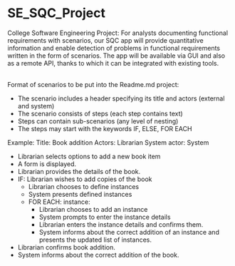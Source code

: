 # SE_SQC_Project
College Software Engineering Project: For analysts documenting functional requirements with scenarios, our SQC app will provide quantitative information and enable detection of problems in functional requirements written in the form of scenarios. The app will be available via GUI and also as a remote API, thanks to which it can be integrated with existing tools.<br/><br/>

Format of scenarios to be put into the Readme.md project:
* The scenario includes a header specifying its title and actors (external and system)
* The scenario consists of steps (each step contains text)
* Steps can contain sub-scenarios (any level of nesting)
* The steps may start with the keywords IF, ELSE, FOR EACH

Example:
Title: Book addition
Actors:  Librarian
System actor: System

* Librarian selects options to add a new book item
* A form is displayed.
* Librarian provides the details of the book.
* IF: Librarian wishes to add copies of the book
  * Librarian chooses to define instances
  * System presents defined instances
  * FOR EACH: instance:
    * Librarian chooses to add an instance
    * System prompts to enter the instance details
    * Librarian enters the instance details and confirms them.
    * System informs about the correct addition of an instance and presents the updated list of instances.
* Librarian confirms book addition.
* System informs about the correct addition of the book.
